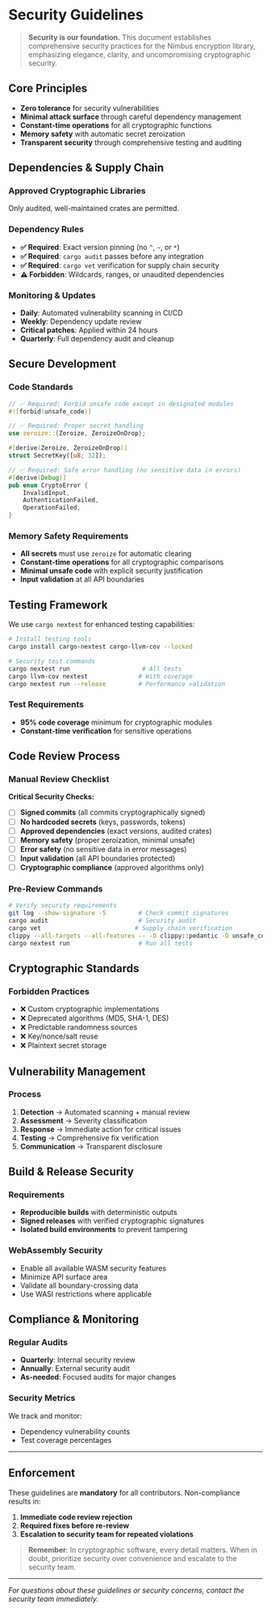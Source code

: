 # Security Guidelines

> **Security is our foundation.** This document establishes comprehensive security practices for the Nimbus encryption library, emphasizing elegance, clarity, and uncompromising cryptographic security.

## Core Principles

- **Zero tolerance** for security vulnerabilities
- **Minimal attack surface** through careful dependency management
- **Constant-time operations** for all cryptographic functions
- **Memory safety** with automatic secret zeroization
- **Transparent security** through comprehensive testing and auditing

## Dependencies & Supply Chain

### Approved Cryptographic Libraries

Only audited, well-maintained crates are permitted.

### Dependency Rules

- **✅ Required**: Exact version pinning (no `^`, `~`, or `*`)
- **✅ Required**: `cargo audit` passes before any integration
- **✅ Required**: `cargo vet` verification for supply chain security
- **⚠️ Forbidden**: Wildcards, ranges, or unaudited dependencies

### Monitoring & Updates

- **Daily**: Automated vulnerability scanning in CI/CD
- **Weekly**: Dependency update review
- **Critical patches**: Applied within 24 hours
- **Quarterly**: Full dependency audit and cleanup

## Secure Development

### Code Standards

```rust
// ✅ Required: Forbid unsafe code except in designated modules
#![forbid(unsafe_code)]

// ✅ Required: Proper secret handling
use zeroize::{Zeroize, ZeroizeOnDrop};

#[derive(Zeroize, ZeroizeOnDrop)]
struct SecretKey([u8; 32]);

// ✅ Required: Safe error handling (no sensitive data in errors)
#[derive(Debug)]
pub enum CryptoError {
    InvalidInput,
    AuthenticationFailed,
    OperationFailed,
}
```

### Memory Safety Requirements

- **All secrets** must use `zeroize` for automatic clearing
- **Constant-time operations** for all cryptographic comparisons
- **Minimal unsafe code** with explicit security justification
- **Input validation** at all API boundaries

## Testing Framework

We use `cargo nextest` for enhanced testing capabilities:

```bash
# Install testing tools
cargo install cargo-nextest cargo-llvm-cov --locked

# Security test commands
cargo nextest run                    # All tests
cargo llvm-cov nextest              # With coverage
cargo nextest run --release         # Performance validation
```

### Test Requirements

- **95% code coverage** minimum for cryptographic modules
- **Constant-time verification** for sensitive operations

## Code Review Process

### Manual Review Checklist

**Critical Security Checks:**

- [ ] **Signed commits** (all commits cryptographically signed)
- [ ] **No hardcoded secrets** (keys, passwords, tokens)
- [ ] **Approved dependencies** (exact versions, audited crates)
- [ ] **Memory safety** (proper zeroization, minimal unsafe)
- [ ] **Error safety** (no sensitive data in error messages)
- [ ] **Input validation** (all API boundaries protected)
- [ ] **Cryptographic compliance** (approved algorithms only)

### Pre-Review Commands

```bash
# Verify security requirements
git log --show-signature -5         # Check commit signatures
cargo audit                         # Security audit
cargo vet                          # Supply chain verification
clippy --all-targets --all-features -- -D clippy::pedantic -D unsafe_code # Linting
cargo nextest run                   # Run all tests
```

## Cryptographic Standards

### Forbidden Practices

- ❌ Custom cryptographic implementations
- ❌ Deprecated algorithms (MD5, SHA-1, DES)
- ❌ Predictable randomness sources
- ❌ Key/nonce/salt reuse
- ❌ Plaintext secret storage

## Vulnerability Management

### Process

1. **Detection** → Automated scanning + manual review
2. **Assessment** → Severity classification
3. **Response** → Immediate action for critical issues
4. **Testing** → Comprehensive fix verification
5. **Communication** → Transparent disclosure

## Build & Release Security

### Requirements

- **Reproducible builds** with deterministic outputs
- **Signed releases** with verified cryptographic signatures
- **Isolated build environments** to prevent tampering

### WebAssembly Security

- Enable all available WASM security features
- Minimize API surface area
- Validate all boundary-crossing data
- Use WASI restrictions where applicable

## Compliance & Monitoring

### Regular Audits

- **Quarterly**: Internal security review
- **Annually**: External security audit
- **As-needed**: Focused audits for major changes

### Security Metrics

We track and monitor:

- Dependency vulnerability counts
- Test coverage percentages

---

## Enforcement

These guidelines are **mandatory** for all contributors. Non-compliance results in:

1. **Immediate code review rejection**
2. **Required fixes before re-review**
3. **Escalation to security team for repeated violations**

> **Remember**: In cryptographic software, every detail matters. When in doubt, prioritize security over convenience and escalate to the security team.

---

_For questions about these guidelines or security concerns, contact the security team immediately._
